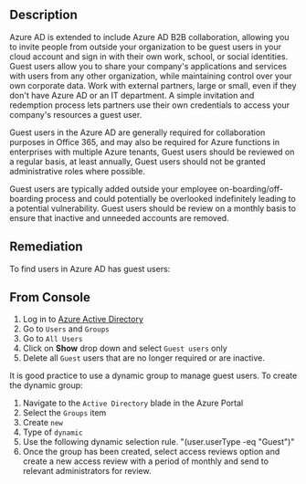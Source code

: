 ## Description

Azure AD is extended to include Azure AD B2B collaboration, allowing you to invite people from outside your organization to be guest users in your cloud account and sign in with their own work, school, or social identities. Guest users allow you to share your company's applications and services with users from any other organization, while maintaining control over your own corporate data. Work with external partners, large or small, even if they don't have Azure AD or an IT department. A simple invitation and redemption process lets partners use their own credentials to access your company's resources a guest user.

Guest users in the Azure AD are generally required for collaboration purposes in Office 365, and may also be required for Azure functions in enterprises with multiple Azure tenants, Guest users should be reviewed on a regular basis, at least annually, Guest users should not be granted administrative roles where possible.

Guest users are typically added outside your employee on-boarding/off-boarding process and could potentially be overlooked indefinitely leading to a potential vulnerability. Guest users should be review on a monthly basis to ensure that inactive and unneeded accounts are removed.

## Remediation

To find users in Azure AD has guest users:

## From Console

1. Log in to [Azure Active Directory](https://portal.azure.com/#blade/Microsoft_AAD_IAM/ActiveDirectoryMenuBlade/Overview)
2. Go to `Users` and `Groups`
3. Go to `All Users`
4. Click on **Show** drop down and select `Guest users` only
5. Delete all `Guest` users that are no longer required or are inactive.

It is good practice to use a dynamic group to manage guest users. To create the dynamic group:

1. Navigate to the `Active Directory` blade in the Azure Portal
2. Select the `Groups` item
3. Create `new`
4. Type of `dynamic`
5. Use the following dynamic selection rule. "(user.userType -eq "Guest")"
6. Once the group has been created, select access reviews option and create a new access review with a period of monthly and send to relevant administrators for review.
